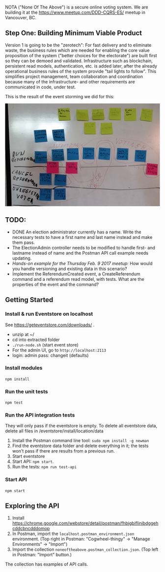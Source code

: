 
NOTA ("None Of The Above") is a secure online voting system. We are building it at the https://www.meetup.com/DDD-CQRS-ES/ meetup in Vancouver, BC.

## Step One: Building Minimum Viable Product

Version 1 is going to be the "zerotech": For fast delivery and to eliminate waste, the business rules which are needed for enabling the core value proposition of the system ("better choices for the electorate") are built first so they can be demoed and validated. Infrastructure such as blockchain, persistent read models, authentication, etc. is added later, after the already operational business rules of the system provide "tail lights to follow". This simplifies project management, team collaboration and coordination because many of the infrastructure- and other requirements are communicated in code, under test.

This is the result of the event storming we did for this:

![NOTA Minimum Viable Event Storm](nota-eventstorming.jpg)


## TODO:

- DONE An election administrator currently has a name. Write the necessary tests to have a first name and last name instead and make them pass.
- The ElectionAdmin controller needs to be modified to handle first- and lastname instead of name and the Postman API call example needs updating. 
- _Hands-on example for the Thursday Feb. 9 2017 meetup:_ How would you handle versioning and existing data in this scenario?
- Implement the ReferendumCreated event, a CreateReferendum command and a referendum read model, with tests. What are the properties of the event and the command?



## Getting Started

### Install & run Eventstore on localhost

See https://geteventstore.com/downloads/ .
- unzip at ~/
- cd into extracted folder
- `./run-node.sh` (start event store)
- For the admin UI, go to ```http://localhost:2113```
- login: admin pass: changeit (defaults)

### Install modules

```npm install```

### Run the unit tests

```npm test```

### Run the API integration tests

They will only pass if the eventstore is empty. To delete all eventstore data, delete all files in /eventstore/install/location/data

1. Install the Postman command line tool: ```sudo npm install -g newman```
2. Find the eventstore data folder and delete everything in it; the tests won't pass if there are results from a previous run.
3. Start eventstore
4. Start API: ```npm start```.
5. Run the tests: ```npm run test-api```

### Start API

```npm start```

## Exploring the API

1. Install https://chrome.google.com/webstore/detail/postman/fhbjgbiflinjbdggehcddcbncdddomop
2. In Postman, import the ```localhost.postman_environment.json``` environment. (Top right in Postman: "Cogwheel-thingy" -> "Manage Environments" -> "Import")
3. Import the collection ```noneoftheabove.postman_collection.json```. (Top left in Postman: "Import" button.)

The collection has examples of API calls.